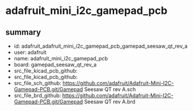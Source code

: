 # adafruit_mini_i2c_gamepad_pcb
 
## summary 
* id: adafruit_adafruit_mini_i2c_gamepad_pcb_gamepad_seesaw_qt_rev_a
* user: adafruit
* name: adafruit_mini_i2c_gamepad_pcb
* board: gamepad_seesaw_qt_rev_a
* src_file_kicad_pcb_github: 
* src_file_kicad_pcb_github: 
* src_file_sch_github: https://github.com/adafruit/Adafruit-Mini-I2C-Gamepad-PCB.git/Gamepad Seesaw QT rev A.sch
* src_file_brd_github: https://github.com/adafruit/Adafruit-Mini-I2C-Gamepad-PCB.git/Gamepad Seesaw QT rev A.brd



